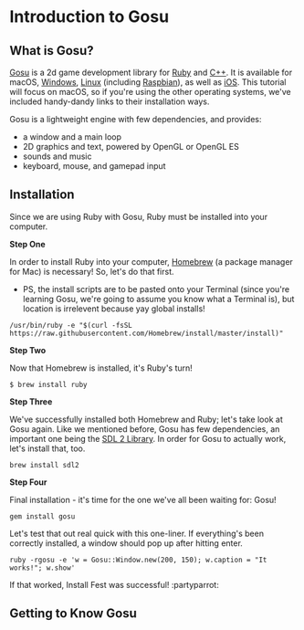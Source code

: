 # Introduction to Gosu
## What is Gosu?
[Gosu](https://www.libgosu.org/) is a 2d game development library for [Ruby](https://www.ruby-lang.org/en/) and [C++](http://www.cplusplus.com/). It is available for macOS, [Windows](https://github.com/gosu/gosu/wiki/Getting-Started-on-Windows), [Linux](https://github.com/gosu/gosu/wiki/Getting-Started-on-Linux) (including [Raspbian](https://github.com/gosu/gosu/wiki/Getting-Started-on-Raspbian-%28Raspberry-Pi%29)), as well as [iOS](https://www.libgosu.org/cpp.html). This tutorial will focus on macOS, so if you're using the other operating systems, we've included handy-dandy links to their installation ways. 

Gosu is a lightweight engine with few dependencies, and provides:
* a window and a main loop
* 2D graphics and text, powered by OpenGL or OpenGL ES
* sounds and music
* keyboard, mouse, and gamepad input

## Installation
Since we are using Ruby with Gosu, Ruby must be installed into your computer. 

**Step One**

In order to install Ruby into your computer, [Homebrew](https://brew.sh/) (a package manager for Mac) is necessary! So, let's do that first.
* PS, the install scripts are to be pasted onto your Terminal (since you're learning Gosu, we're going to assume you know what a Terminal is), but location is irrelevent because yay global installs!
 ```
 /usr/bin/ruby -e "$(curl -fsSL https://raw.githubusercontent.com/Homebrew/install/master/install)"
```
**Step Two** 

Now that Homebrew is installed, it's Ruby's turn!
```
$ brew install ruby
```
**Step Three** 

We've successfully installed both Homebrew and Ruby; let's take look at Gosu again. Like we mentioned before, Gosu has few dependencies, an important one being the [SDL 2 Library](http://www.libsdl.org/). In order for Gosu to actually work, let's install that, too.
```
brew install sdl2
```
**Step Four**

Final installation - it's time for the one we've all been waiting for: Gosu!
```
gem install gosu
```
Let's test that out real quick with this one-liner. If everything's been correctly installed, a window should pop up after hitting enter.
```
ruby -rgosu -e 'w = Gosu::Window.new(200, 150); w.caption = "It works!"; w.show'
```
If that worked, Install Fest was successful! :partyparrot:

## Getting to Know Gosu


